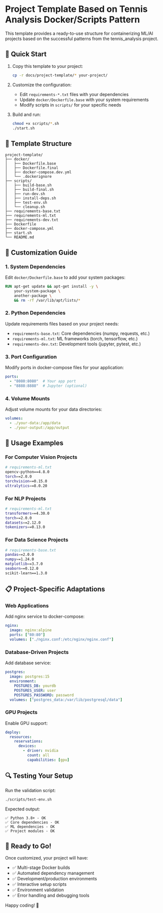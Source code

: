 # Project Template Based on Tennis Analysis Docker/Scripts Pattern

This template provides a ready-to-use structure for containerizing ML/AI projects based on the successful patterns from the tennis_analysis project.

## 🚀 Quick Start

1. Copy this template to your project:
   ```bash
   cp -r docs/project-template/* your-project/
   ```

2. Customize the configuration:
   - Edit `requirements-*.txt` files with your dependencies
   - Update `docker/Dockerfile.base` with your system requirements
   - Modify scripts in `scripts/` for your specific needs

3. Build and run:
   ```bash
   chmod +x scripts/*.sh
   ./start.sh
   ```

## 📁 Template Structure

```
project-template/
├── docker/
│   ├── Dockerfile.base
│   ├── Dockerfile.final
│   ├── docker-compose.dev.yml
│   └── .dockerignore
├── scripts/
│   ├── build-base.sh
│   ├── build-final.sh
│   ├── run-dev.sh
│   ├── install-deps.sh
│   ├── test-env.sh
│   └── cleanup.sh
├── requirements-base.txt
├── requirements-ml.txt
├── requirements-dev.txt
├── Dockerfile
├── docker-compose.yml
├── start.sh
└── README.md
```

## 🔧 Customization Guide

### 1. System Dependencies
Edit `docker/Dockerfile.base` to add your system packages:
```dockerfile
RUN apt-get update && apt-get install -y \
    your-system-package \
    another-package \
    && rm -rf /var/lib/apt/lists/*
```

### 2. Python Dependencies
Update requirements files based on your project needs:
- `requirements-base.txt`: Core dependencies (numpy, requests, etc.)
- `requirements-ml.txt`: ML frameworks (torch, tensorflow, etc.)
- `requirements-dev.txt`: Development tools (jupyter, pytest, etc.)

### 3. Port Configuration
Modify ports in docker-compose files for your application:
```yaml
ports:
  - "8080:8080"  # Your app port
  - "8888:8888"  # Jupyter (optional)
```

### 4. Volume Mounts
Adjust volume mounts for your data directories:
```yaml
volumes:
  - ./your-data:/app/data
  - ./your-output:/app/output
```

## 🎯 Usage Examples

### For Computer Vision Projects
```bash
# requirements-ml.txt
opencv-python==4.8.0
torch==2.0.0
torchvision==0.15.0
ultralytics==8.0.20
```

### For NLP Projects
```bash
# requirements-ml.txt
transformers==4.30.0
torch==2.0.0
datasets==2.12.0
tokenizers==0.13.0
```

### For Data Science Projects
```bash
# requirements-base.txt
pandas==2.0.0
numpy==1.24.0
matplotlib==3.7.0
seaborn==0.12.0
scikit-learn==1.3.0
```

## 📋 Project-Specific Adaptations

### Web Applications
Add nginx service to docker-compose:
```yaml
nginx:
  image: nginx:alpine
  ports: ["80:80"]
  volumes: ["./nginx.conf:/etc/nginx/nginx.conf"]
```

### Database-Driven Projects
Add database service:
```yaml
postgres:
  image: postgres:15
  environment:
    POSTGRES_DB: yourdb
    POSTGRES_USER: user
    POSTGRES_PASSWORD: password
  volumes: ["postgres_data:/var/lib/postgresql/data"]
```

### GPU Projects
Enable GPU support:
```yaml
deploy:
  resources:
    reservations:
      devices:
        - driver: nvidia
          count: all
          capabilities: [gpu]
```

## 🔍 Testing Your Setup

Run the validation script:
```bash
./scripts/test-env.sh
```

Expected output:
```
✅ Python 3.8+ - OK
✅ Core dependencies - OK
✅ ML dependencies - OK
✅ Project modules - OK
```

## 🎉 Ready to Go!

Once customized, your project will have:
- ✅ Multi-stage Docker builds
- ✅ Automated dependency management
- ✅ Development/production environments
- ✅ Interactive setup scripts
- ✅ Environment validation
- ✅ Error handling and debugging tools

Happy coding! 🚀
